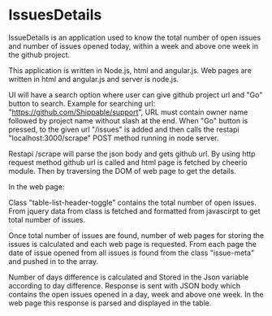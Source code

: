 # IssuesDetails

IssueDetails is an application used to know the total number of open issues and number of issues opened today, within a week and above one week  in the github project.

This application is written in Node.js, html and angular.js. Web pages are written in html and angular.js and server is node.js.

UI will have a search option where user can give github project url and "Go" button to search. Example for searching url: "https://github.com/Shippable/support", URL must contain owner name followed by project name without slash at the end. When "Go" button is pressed, to the given url "/issues" is added and then calls the restapi "localhost:3000/scrape" POST method running in node server.

Restapi /scrape will parse the json body and gets github url. By using http request method github url is called and html page is fetched by cheerio module. Then by traversing the DOM of web page to get the details.

In the web page:

Class "table-list-header-toggle" contains the total number of open issues. From jquery data from class is fetched and formatted from javascirpt to get total number of issues.

Once total number of issues are found, number of web pages  for storing the issues is calculated and each web page is requested. From each page the date of issue opened from all issues is found from the class "issue-meta" and pushed in to the array.

Number of days difference is calculated and Stored in the Json variable according to day difference. Response is sent with JSON body which contains the open issues opened in a day, week and above one week. In the web page this response is parsed and displayed in the table.

